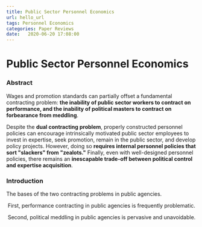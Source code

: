 ```yaml
---
title: Public Sector Personnel Economics
url: hello_url
tags: Personnel Economics
categories: Paper Reviews
date:   2020-06-20 17:08:00
---
```


# Public Sector Personnel Economics

### Abstract

Wages and promotion standards can partially offset a fundamental contracting problem: **the inability of public sector workers to contract on performance, and the inability of political masters to contract on forbearance from meddling**.

Despite the **dual contracting problem**, properly constructed personnel policies can encourage intrinsically motivated public sector employees to invest in expertise, seek promotion, remain in the public sector, and develop policy projects. However, doing so **requires internal personnel policies that sort "slackers" from "zealots."** Finally, even with well-designed personnel policies, there remains an **inescapable trade-off between political control and expertise acquisition**.

### Introduction

The bases of the two contracting problems in public agencies.

​		First, performance contracting in public agencies is frequently problematic.

​		Second, political meddling in public agencies is pervasive and unavoidable.



